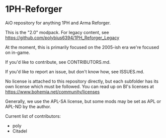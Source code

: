 # 1PH-Reforger
AiO repository for anything 1PH and Arma Reforger.

This is the "2.0" modpack. For legacy content, see https://github.com/polybius6394/1PH_Reforger_Legacy


At the moment, this is primarily focused on the 2005-ish era we're focused on in-game.


If you'd like to contribute, see CONTRIBUTORS.md.

If you'd like to report an issue, but don't know how, see ISSUES.md.


No license is attached to this repository directly, but each subfolder has its own license which must be followed. You can read up on BI's licenses at https://www.bohemia.net/community/licenses

Generally, we use the APL-SA license, but some mods may be set as APL or APL-ND by the author.


Current list of contributors:
- poly
- Citadel
